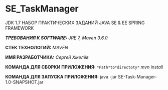 # SE_TaskManager
JDK 1.7 НАБОР ПРАКТИЧЕСКИХ ЗАДАНИЙ JAVA SE &amp; EE SPRING FRAMEWORK

**_ТРЕБОВАНИЯ К SOFTWARE:_**
_JRE 7, Maven 3.6.0_

**СТЕК ТЕХНОЛОГИЙ:**
_MAVEN_

**ИМЯ РАЗРАБОТЧИКА:** _Сергей Хмелёв_

**КОМАНДА ДЛЯ СБОРКИ ПРИЛОЖЕНИЯ:** 
`*Path*to*directoty*` _mvn install_

**КОМАНДА ДЛЯ ЗАПУСКА ПРИЛОЖЕНИЯ:** 
java -jar SE-Task-Manager-1.0-SNAPSHOT.jar